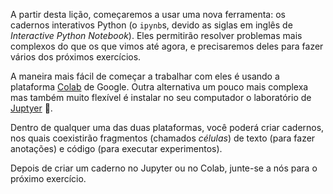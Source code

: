 A partir desta lição, começaremos a usar uma nova ferramenta: os cadernos interativos Python (o `ipynb`s, devido as siglas em inglês de _Interactive Python Notebook_). Eles permitirão resolver problemas mais complexos do que os que vimos até agora, e precisaremos deles para fazer vários dos próximos exercícios.

A maneira mais fácil de começar a trabalhar com eles é usando a plataforma
 [Colab](https://colab.research.google.com) de Google. Outra alternativa um pouco mais complexa mas também muito flexível é instalar no seu  computador o laboratório de [Juptyer](https://jupyter.org/install) 🔬. 


Dentro de qualquer uma das duas plataformas, você poderá criar cadernos, nos quais coexistirão fragmentos (chamados _células_) de texto (para fazer anotações) e código (para executar experimentos).

Depois de criar um caderno no Jupyter ou no Colab, junte-se a nós para o próximo exercício.